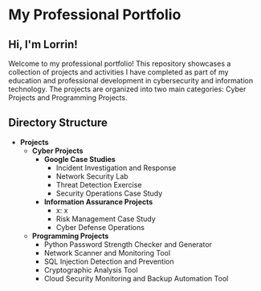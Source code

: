 # My Professional Portfolio

## Hi, I'm Lorrin!
Welcome to my professional portfolio! This repository showcases a collection of projects and activities I have completed as part of my education and professional development in cybersecurity and information technology. The projects are organized into two main categories: Cyber Projects and Programming Projects.

## Directory Structure
- **Projects**
  - **Cyber Projects**
    - **Google Case Studies**
      - Incident Investigation and Response
      - Network Security Lab
      - Threat Detection Exercise
      - Security Operations Case Study
    - **Information Assurance Projects**
      - x: x
      - Risk Management Case Study
      - Cyber Defense Operations
  - **Programming Projects** 
    - Python Password Strength Checker and Generator
    - Network Scanner and Monitoring Tool
    - SQL Injection Detection and Prevention
    - Cryptographic Analysis Tool
    - Cloud Security Monitoring and Backup Automation Tool

  
